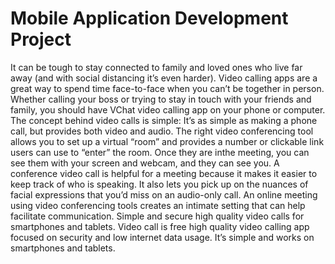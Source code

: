 # Mobile Application Development Project

It can be tough to stay connected to family and loved ones who live far away (and with social distancing it’s even harder). Video calling apps are a great way to spend time face-to-face when you can’t be together in person. Whether calling your boss or trying to stay in touch with your friends and family, you should have VChat video calling app on your phone or computer.
The concept behind video calls is simple: It’s as simple as making a phone call, but provides both video and audio. The right video conferencing tool allows you to set up a virtual “room” and provides a number or clickable link users can use to “enter” the room. Once they are inthe meeting, you can see them with your screen and webcam, and they can see you.
A conference video call is helpful for a meeting because it makes it easier to keep track of who is speaking. It also lets you pick up on the nuances of facial expressions that you’d miss on an audio-only call. An online meeting using video conferencing tools creates an intimate setting that can help facilitate communication.
Simple and secure high quality video calls for smartphones and tablets. Video call is free high quality video calling app focused on security and low internet data usage. It’s simple and works on smartphones and tablets.
